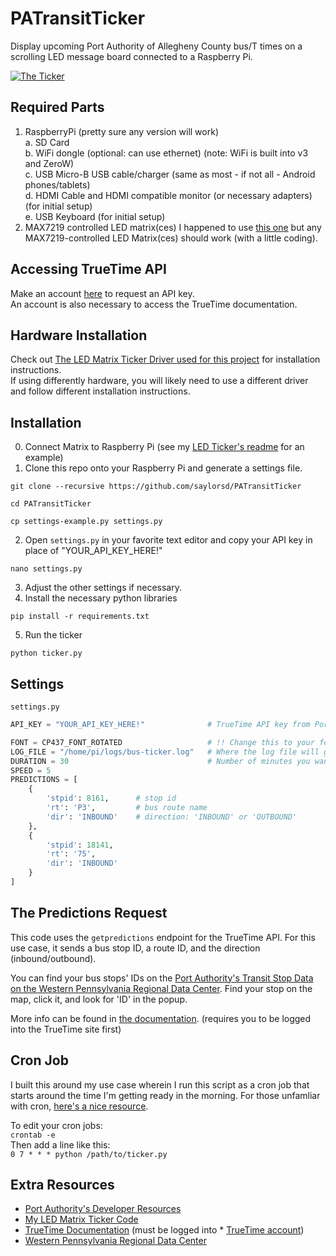 # PATransitTicker
Display upcoming Port Authority of Allegheny County bus/T times on a scrolling LED message board connected to a Raspberry Pi.

[![The Ticker](http://img.youtube.com/vi/KYl46gl7y2Y/0.jpg)](http://www.youtube.com/watch?v=KYl46gl7y2Y)


## Required Parts
1. RaspberryPi (pretty sure any version will work)  
  a. SD Card  
  b. WiFi dongle (optional: can use ethernet) (note: WiFi is built into v3 and ZeroW)  
  c. USB Micro-B USB cable/charger (same as most - if not all - Android phones/tablets)  
  d. HDMI Cable and HDMI compatible monitor (or necessary adapters) (for initial setup)  
  e. USB Keyboard (for initial setup)
2. MAX7219 controlled LED matrix(ces) I happened to use [this one](https://www.amazon.com/gp/product/B01EJ1AFW8/ref=oh_aui_detailpage_o01_s00?ie=UTF8&psc=1) but any MAX7219-controlled LED Matrix(ces) should work (with a little coding).


## Accessing TrueTime API
Make an account [here](http://realtime.portauthority.org/bustime/createAccount.jsp) to request an API key.  
An account is also necessary to access the TrueTime documentation.

## Hardware Installation
Check out [The LED Matrix Ticker Driver used for this project](https://github.com/saylorsd/led-matrix-ticker) for installation instructions.  
If using differently hardware, you will likely need to use a different driver and follow different installation instructions.

## Installation
0. Connect Matrix to Raspberry Pi (see my [LED Ticker's readme](https://github.com/saylorsd/led-matrix-ticker) for an example)
1. Clone this repo onto your Raspberry Pi and generate a settings file.  
  ```
  git clone --recursive https://github.com/saylorsd/PATransitTicker
 
  cd PATransitTicker
 
  cp settings-example.py settings.py
  ```
2. Open `settings.py` in your favorite text editor and copy your API key in place of "YOUR_API_KEY_HERE!"  
  ```
  nano settings.py
  ```
3. Adjust the other settings if necessary.
4. Install the necessary python libraries  
  ``` 
  pip install -r requirements.txt  
  ```
5. Run the ticker
  ```
  python ticker.py
  ```
  
  
## Settings
`settings.py`
```python
API_KEY = "YOUR_API_KEY_HERE!"              # TrueTime API key from Port Authority

FONT = CP437_FONT_ROTATED                   # !! Change this to your font of choice (be sure to import it above!)
LOG_FILE = "/home/pi/logs/bus-ticker.log"   # Where the log file will go.  Use Falsey value to log to stdout
DURATION = 30                               # Number of minutes you want it to run for
SPEED = 5
PREDICTIONS = [
    {
        'stpid': 8161,      # stop id
        'rt': 'P3',         # bus route name
        'dir': 'INBOUND'    # direction: 'INBOUND' or 'OUTBOUND'
    },
    {
        'stpid': 18141,
        'rt': '75',
        'dir': 'INBOUND'
    }
]
```


## The Predictions Request
This code uses the `getpredictions` endpoint for the TrueTime API.  For this use case, it sends a bus stop ID, a route ID, and the direction (inbound/outbound).  

You can find your bus stops' IDs on the [Port Authority's Transit Stop Data on the Western Pennsylvania Regional Data Center](https://data.wprdc.org/dataset/port-authority-of-allegheny-county-transit-stops). Find your stop on the map, click it, and look for 'ID' in the popup.

More info can be found in [the documentation](http://realtime.portauthority.org/bustime/apidoc/v1/main.jsp?section=predictions.jsp). (requires you to be logged into the TrueTime site first)


## Cron Job
I built this around my use case wherein I run this script as a cron job that starts around the time I'm getting ready in the morning. For those unfamliar with cron, [here's a nice resource](http://www.adminschoice.com/crontab-quick-reference).  

To edit your cron jobs:  
`crontab -e`  
Then add a line like this:  
`0 7 * * * python /path/to/ticker.py`  


## Extra Resources
* [Port Authority's Developer Resources](http://www.portauthority.org/paac/CompanyInfoProjects/DeveloperResources.aspx)  
* [My LED Matrix Ticker Code](https://github.com/saylorsd/led-matrix-ticker)  
* [TrueTime Documentation](http://realtime.portauthority.org/bustime/apidoc/v1/main.jsp?section=documentation.jsp) (must be logged into * [TrueTime account](http://realtime.portauthority.org/bustime/updateDeveloper.jsp))
* [Western Pennsylvania Regional Data Center](https://www.wprdc.org)
